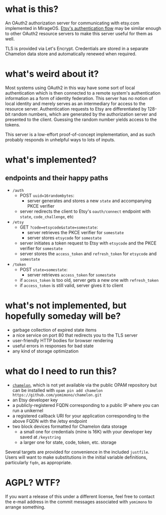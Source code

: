 # what is this?

An OAuth2 authorization server for communicating with etsy.com implemented in MirageOS.  [Etsy's authentication flow](https://developer.etsy.com/documentation/essentials/authentication/) may be similar enough to other OAuth2 resource servers to make this server useful for them as well.

TLS is provided via Let's Encrypt. Credentials are stored in a separate Chamelon data store and automatically renewed when required.

# what's weird about it?

Most systems using OAuth2 in this way have some sort of local authentication which is then connected to a remote system's authentication information as a form of identity federation. This server has no notion of local identity and merely serves as an intermediary for access to the resource server. Authentication requests to Etsy are differentiated by 128-bit random numbers, which are generated by the authorization server and presented to the client.  Guessing the random number yields access to the tokens.

This server is a low-effort proof-of-concept implementation, and as such probably responds in unhelpful ways to lots of inputs.

# what's implemented?

## endpoints and their happy paths

* `/auth`
    * POST `uuid=16randombytes`:
    	* server generates and stores a new `state` and accompanying PKCE verifier
	* server redirects the client to Etsy's `oauth/connect` endpoint with `state`, `code_challenge`, etc
* `/etsy`
    * GET `?code=etsycode&state=somestate`:
        * server retrieves the PKCE verifier for `somestate`
        * server stores `etsycode` for `somestate`
	* server initiates a token request to Etsy with `etsycode` and the PKCE verifier for `somestate`
	* server stores the `access_token` and `refresh_token` for `etsycode` and `somestate`
* `/token`
    * POST `state=somestate`:
        * server retrieves `access_token` for `somestate`
	* if `access_token` is too old, server gets a new one with `refresh_token`
	* if `access_token` is still valid, server gives it to client

# what's not implemented, but hopefully someday will be?

* garbage collection of expired state items
* a nice service on port 80 that redirects you to the TLS server
* user-friendly HTTP bodies for browser rendering
* useful errors in responses for bad state
* any kind of storage optimization

# what do I need to run this?

* [`chamelon`](https://github.com/yomimono/chamelon), which is not yet available via the public OPAM repository but can be installed with `opam pin add chamelon https://github.com/yomimono/chamelon.git`
* an Etsy developer key
* a publicly-registered FQDN corresponding to a public IP where you can run a unikernel
* a registered callback URI for your application corresponding to the above FQDN with the /etsy endpoint
* two block devices formatted for Chamelon data storage
	* a small one for credentials (mine is 16K) with your developer key saved at `/keystring`
	* a larger one for state, code, token, etc. storage

Several targets are provided for convenience in the included `justfile`. Users will want to make substitutions in the initial variable definitions, particularly `fqdn`, as appropriate.

# AGPL? WTF?

If you want a release of this under a different license, feel free to contact the e-mail address in the commit messages associated with `yomimono` to arrange something.
